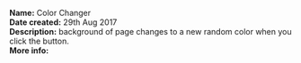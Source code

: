 **Name:** Color Changer<br />
**Date created:** 29th Aug 2017<br />
**Description:** background of page changes to a new random color when you click the button. </br >
**More info:** <a href="mailto:clark@clarkcarter.com">
